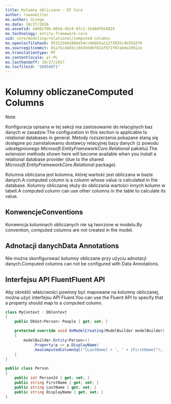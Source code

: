 ```yaml
---
title: Kolumny obliczane - EF Core
author: rowanmiller
ms.author: divega
ms.date: 10/27/2016
ms.assetid: e9d81f06-805d-45c9-97c2-3546df654829
ms.technology: entity-framework-core
uid: core/modeling/relational/computed-columns
ms.openlocfilehash: 95312504286bd34cc666b5a21273835c4b35d379
ms.sourcegitcommit: 01a75cd483c1943ddd6f82af971f07abde20912e
ms.translationtype: MT
ms.contentlocale: pl-PL
ms.lasthandoff: 10/27/2017
ms.locfileid: "26054071"
---
```

# <a name="computed-columns"></a><span data-ttu-id="a6ed9-102">Kolumny obliczane</span><span class="sxs-lookup"><span data-stu-id="a6ed9-102">Computed Columns</span></span>

> [!NOTE]  
> <span data-ttu-id="a6ed9-103">Konfiguracja opisana w tej sekcji ma zastosowanie do relacyjnych baz danych w zasadzie.</span><span class="sxs-lookup"><span data-stu-id="a6ed9-103">The configuration in this section is applicable to relational databases in general.</span></span> <span data-ttu-id="a6ed9-104">Metody rozszerzenia pokazane staną się dostępne po zainstalowaniu dostawcy relacyjnej bazy danych (z powodu udostępnionego *Microsoft.EntityFrameworkCore.Relational* pakietu).</span><span class="sxs-lookup"><span data-stu-id="a6ed9-104">The extension methods shown here will become available when you install a relational database provider (due to the shared *Microsoft.EntityFrameworkCore.Relational* package).</span></span>

<span data-ttu-id="a6ed9-105">Kolumna obliczana jest kolumna, której wartość jest obliczana w bazie danych.</span><span class="sxs-lookup"><span data-stu-id="a6ed9-105">A computed column is a column whose value is calculated in the database.</span></span> <span data-ttu-id="a6ed9-106">Kolumny obliczanej służy do obliczania wartości innych kolumn w tabeli.</span><span class="sxs-lookup"><span data-stu-id="a6ed9-106">A computed column can use other columns in the table to calculate its value.</span></span>

## <a name="conventions"></a><span data-ttu-id="a6ed9-107">Konwencje</span><span class="sxs-lookup"><span data-stu-id="a6ed9-107">Conventions</span></span>

<span data-ttu-id="a6ed9-108">Konwencja kolumnach obliczanych nie są tworzone w modelu.</span><span class="sxs-lookup"><span data-stu-id="a6ed9-108">By convention, computed columns are not created in the model.</span></span>

## <a name="data-annotations"></a><span data-ttu-id="a6ed9-109">Adnotacji danych</span><span class="sxs-lookup"><span data-stu-id="a6ed9-109">Data Annotations</span></span>

<span data-ttu-id="a6ed9-110">Nie można skonfigurować kolumny obliczane przy użyciu adnotacji danych.</span><span class="sxs-lookup"><span data-stu-id="a6ed9-110">Computed columns can not be configured with Data Annotations.</span></span>

## <a name="fluent-api"></a><span data-ttu-id="a6ed9-111">Interfejsu API Fluent</span><span class="sxs-lookup"><span data-stu-id="a6ed9-111">Fluent API</span></span>

<span data-ttu-id="a6ed9-112">Aby określić właściwości powinny być mapowane na kolumny obliczanej, można użyć interfejsu API Fluent.</span><span class="sxs-lookup"><span data-stu-id="a6ed9-112">You can use the Fluent API to specify that a property should map to a computed column.</span></span>

<!-- [!code-csharp[Main](samples/core/relational/Modeling/FluentAPI/Samples/Relational/ComputedColumn.cs?highlight=9)] -->
``` csharp
class MyContext : DbContext
{
    public DbSet<Person> People { get; set; }

    protected override void OnModelCreating(ModelBuilder modelBuilder)
    {
        modelBuilder.Entity<Person>()
            .Property(p => p.DisplayName)
            .HasComputedColumnSql("[LastName] + ', ' + [FirstName]");
    }
}

public class Person
{
    public int PersonId { get; set; }
    public string FirstName { get; set; }
    public string LastName { get; set; }
    public string DisplayName { get; set; }
}
```
